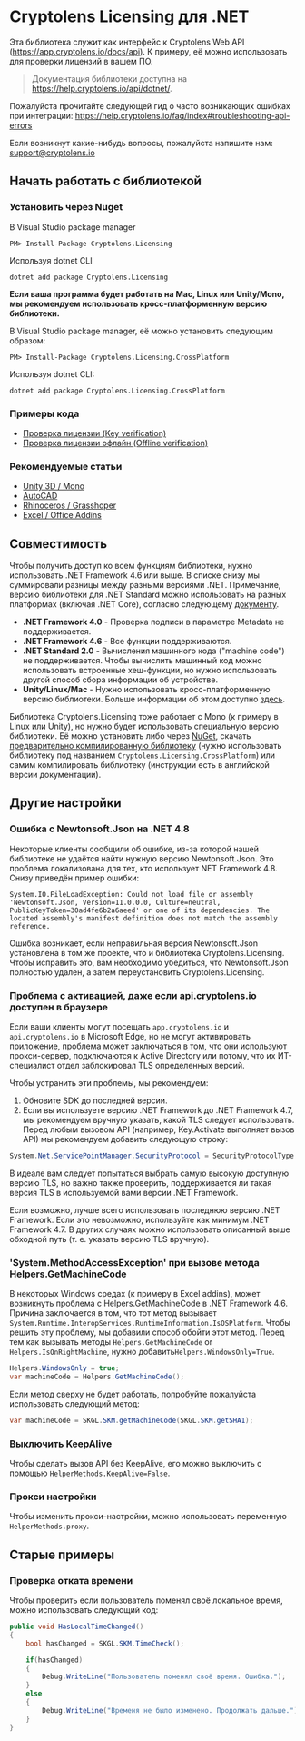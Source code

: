 # Cryptolens Licensing для .NET

Эта библиотека служит как интерфейс к Cryptolens Web API (https://app.cryptolens.io/docs/api). К примеру, её можно использовать для проверки лицензий в вашем ПО.

> Документация библиотеки доступна на https://help.cryptolens.io/api/dotnet/.

Пожалуйста прочитайте следующей гид о часто возникающих ошибках при интеграции: https://help.cryptolens.io/faq/index#troubleshooting-api-errors

Если возникнут какие-нибудь вопросы, пожалуйста напишите нам: support@cryptolens.io

## Начать работать с библиотекой

### Установить через Nuget

В Visual Studio package manager
```
PM> Install-Package Cryptolens.Licensing
```

Используя dotnet CLI
```
dotnet add package Cryptolens.Licensing
```
**Если ваша программа будет работать на Mac, Linux или Unity/Mono, мы рекомендуем использовать кросс-платформенную версию библиотеки.**

В Visual Studio package manager, её можно установить следующим образом:

```
PM> Install-Package Cryptolens.Licensing.CrossPlatform
```

Используя dotnet CLI:
```
dotnet add package Cryptolens.Licensing.CrossPlatform
```

### Примеры кода
* [Проверка лицензии (Key verification)](https://help.cryptolens.io/examples/key-verification)
* [Проверка лицензии офлайн (Offline verification)](https://help.cryptolens.io/examples/offline-verification)

### Рекомендуемые статьи

* [Unity 3D / Mono](https://help.cryptolens.io/getting-started/unity)
* [AutoCAD](https://cryptolens.io/2019/01/autocad-plugin-software-licensing/)
* [Rhinoceros / Grasshoper](https://cryptolens.io/2019/01/protecting-rhinoceros-plugins-with-software-licensing/)
* [Excel / Office Addins](https://help.cryptolens.io/getting-started/excel)

## Совместимость

Чтобы получить доступ ко всем функциям библиотеки, нужно использовать .NET Framework 4.6 или выше. В списке снизу мы суммировали разницы между разными версиями .NET. Примечание, версию библиотеки для .NET Standard можно использовать на разных платформах (включая .NET Core), согласно следующему [документу](https://docs.microsoft.com/en-us/dotnet/standard/net-standard).

* **.NET Framework 4.0** - Проверка подписи в параметре Metadata не поддерживается.
* **.NET Framework 4.6** - Все функции поддерживаются.
* **.NET Standard 2.0** - Вычисления машинного кода ("machine code") не поддерживается. Чтобы вычислить машинный код можно использовать встроенные хеш-функции, но нужно использовать другой способ сбора информации об устройстве.
* **Unity/Linux/Mac** - Нужно использовать кросс-платформенную версию библиотеки. Больше информации об этом доступно [здесь](https://help.cryptolens.io/getting-started/unity). 

Библиотека Cryptolens.Licensing тоже работает с Mono (к примеру в Linux или Unity), но нужно будет использовать специальную версию библиотеки. Её можно установить либо через [NuGet](https://www.nuget.org/packages/Cryptolens.Licensing.CrossPlatform/), скачать [предварительно компилированную библиотеку](https://github.com/Cryptolens/cryptolens-dotnet/releases) (нужно использовать библиотеку под названием `Cryptolens.Licensing.CrossPlatform`) или самим компилировать библиотеку (инструкции есть в английской версии документации).

## Другие настройки

### Ошибка с Newtonsoft.Json на .NET 4.8
Некоторые клиенты сообщили об ошибке, из-за которой нашей библиотеке не удаётся найти нужную версию Newtonsoft.Json. Это проблема локализована для тех, кто использует NET Framework 4.8. Снизу приведён пример ошибки:

```
System.IO.FileLoadException: Could not load file or assembly 'Newtonsoft.Json, Version=11.0.0.0, Culture=neutral, PublicKeyToken=30ad4fe6b2a6aeed' or one of its dependencies. The located assembly's manifest definition does not match the assembly reference.
```

Ошибка возникает, если неправильная версия Newtonsoft.Json установлена в том же проекте, что и библиотека Cryptolens.Licensing. Чтобы исправить это, вам необходимо убедиться, что Newtonsoft.Json полностью удален, а затем переустановить Cryptolens.Licensing.

### Проблема с активацией, даже если api.cryptolens.io доступен в браузере

Если ваши клиенты могут посещать `app.cryptolens.io` и `api.cryptolens.io` в Microsoft Edge, но не могут активировать приложение, проблема может заключаться в том, что они используют прокси-сервер, подключаются к Active Directory или потому, что их ИТ-специалист отдел заблокировал TLS определенных версий.

Чтобы устранить эти проблемы, мы рекомендуем:

1. Обновите SDK до последней версии.
2. Если вы используете версию .NET Framework до .NET Framework 4.7, мы рекомендуем вручную указать, какой TLS следует использовать. Перед любым вызовом API (например, Key.Activate выполняет вызов API) мы рекомендуем добавить следующую строку:

```cs
System.Net.ServicePointManager.SecurityProtocol = SecurityProtocolType.Tls12
```

В идеале вам следует попытаться выбрать самую высокую доступную версию TLS, но важно также проверить, поддерживается ли такая версия TLS в используемой вами версии .NET Framework.

Если возможно, лучше всего использовать последнюю версию .NET Framework. Если это невозможно, используйте как минимум .NET Framework 4.7. В других случаях можно использовать описанный выше обходной путь (т. е. указать версию TLS вручную).

### 'System.MethodAccessException' при вызове метода Helpers.GetMachineCode

В некоторых Windows средах (к примеру в Excel addins), может возникнуть проблема с Helpers.GetMachineCode в .NET Framework 4.6. Причина заключается в том, что тот метод вызывает `System.Runtime.InteropServices.RuntimeInformation.IsOSPlatform`. Чтобы решить эту проблему, мы добавили способ обойти этот метод. Перед тем как вызывать методы `Helpers.GetMachineCode` or `Helpers.IsOnRightMachine`, нужно добавить`Helpers.WindowsOnly=True`.

```cs
Helpers.WindowsOnly = true;
var machineCode = Helpers.GetMachineCode();
```

Если метод сверху не будет работать, попробуйте пожалуйста использовать следующий метод:
```cs
var machineCode = SKGL.SKM.getMachineCode(SKGL.SKM.getSHA1);
```

### Выключить KeepAlive

Чтобы сделать вызов API без KeepAlive, его можно выключить с помощью `HelperMethods.KeepAlive=False`.

### Прокси настройки
Чтобы изменить прокси-настройки, можно использовать переменную `HelperMethods.proxy`.

## Старые примеры

### Проверка отката времени
Чтобы проверить если пользователь поменял своё локальное время, можно использовать следующий код:

```cs
public void HasLocalTimeChanged()
{
    bool hasChanged = SKGL.SKM.TimeCheck();

    if(hasChanged)
    {
        Debug.WriteLine("Пользователь поменял своё время. Ошибка.");
    }
    else
    {
        Debug.WriteLine("Временя не было изменено. Продолжать дальше.");
    }
}
```